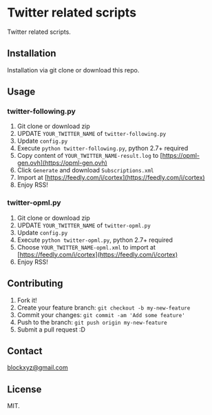 # Twitter related scripts

Twitter related scripts.

## Installation

Installation via git clone or download this repo.

## Usage

### twitter-following.py

1. Git clone or download zip
2. UPDATE `YOUR_TWITTER_NAME` of `twitter-following.py`
3. Update `config.py`
4. Execute `python twitter-following.py`, python 2.7+ required
5. Copy content of `YOUR_TWITTER_NAME-result.log` to [https://opml-gen.ovh](https://opml-gen.ovh)
6. Click `Generate` and download `Subscriptions.xml`
7. Import at [https://feedly.com/i/cortex](https://feedly.com/i/cortex)
8. Enjoy RSS!

### twitter-opml.py

1. Git clone or download zip
2. UPDATE `YOUR_TWITTER_NAME` of `twitter-opml.py`
3. Update `config.py`
4. Execute `python twitter-opml.py`, python 2.7+ required
5. Choose `YOUR_TWITTER_NAME-opml.xml` to import at [https://feedly.com/i/cortex](https://feedly.com/i/cortex)
6. Enjoy RSS!

## Contributing

1. Fork it!
2. Create your feature branch: `git checkout -b my-new-feature`
3. Commit your changes: `git commit -am 'Add some feature'`
4. Push to the branch: `git push origin my-new-feature`
5. Submit a pull request :D

## Contact

blockxyz@gmail.com

## License

MIT.
